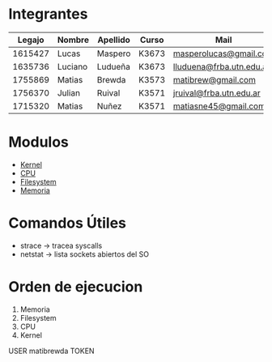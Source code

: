 # Integrantes

| Legajo  | Nombre  | Apellido | Curso | Mail                     |
| ------- | ------- | -------- | ----- | ------------------------ |
| 1615427 | Lucas   | Maspero  | K3673 | masperolucas@gmail.com   |
| 1635736 | Luciano | Ludueña  | K3673 | lluduena@frba.utn.edu.ar |
| 1755869 | Matias  | Brewda   | K3573 | matibrew@gmail.com       |
| 1756370 | Julian  | Ruival   | K3571 | jruival@frba.utn.edu.ar  |
| 1715320 | Matias  | Nuñez    | K3571 | matiasne45@gmail.com     |

# Modulos

* [Kernel](Kernel/README.md)
* [CPU](CPU/README.md)
* [Filesystem](Filesystem/README.md)
* [Memoria](Memoria/README.md)

# Comandos Útiles

* strace -> tracea syscalls
* netstat -> lista sockets abiertos del SO

# Orden de ejecucion

1) Memoria
2) Filesystem
3) CPU
4) Kernel

  USER matibrewda
   TOKEN 
